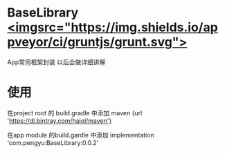 # BaseLibrary <a target="_blank" href=""><imgsrc="https://img.shields.io/appveyor/ci/gruntjs/grunt.svg"></a>
App常用框架封装 以后会做详细讲解

# 使用
在project root 的 build.gradle 中添加
maven {url 'https://dl.bintray.com/haiol/maven'}

在app module 的build.gardle 中添加
implementation 'com.pengyu:BaseLibrary:0.0.2'
                


